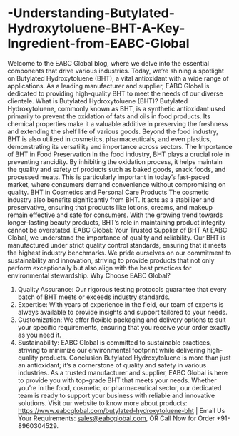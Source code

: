 # -Understanding-Butylated-Hydroxytoluene-BHT-A-Key-Ingredient-from-EABC-Global
Welcome to the EABC Global blog, where we delve into the essential components that drive various industries. Today, we’re shining a spotlight on Butylated Hydroxytoluene (BHT), a vital antioxidant with a wide range of applications. As a leading manufacturer and supplier, EABC Global is dedicated to providing high-quality BHT to meet the needs of our diverse clientele.
 What is Butylated Hydroxytoluene (BHT)?
Butylated Hydroxytoluene, commonly known as BHT, is a synthetic antioxidant used primarily to prevent the oxidation of fats and oils in food products. Its chemical properties make it a valuable additive in preserving the freshness and extending the shelf life of various goods. Beyond the food industry, BHT is also utilized in cosmetics, pharmaceuticals, and even plastics, demonstrating its versatility and importance across sectors.
The Importance of BHT in Food Preservation
In the food industry, BHT plays a crucial role in preventing rancidity. By inhibiting the oxidation process, it helps maintain the quality and safety of products such as baked goods, snack foods, and processed meats. This is particularly important in today’s fast-paced market, where consumers demand convenience without compromising on quality.
 BHT in Cosmetics and Personal Care Products
The cosmetic industry also benefits significantly from BHT. It acts as a stabilizer and preservative, ensuring that products like lotions, creams, and makeup remain effective and safe for consumers. With the growing trend towards longer-lasting beauty products, BHT’s role in maintaining product integrity cannot be overstated.
 EABC Global: Your Trusted Supplier of BHT
At EABC Global, we understand the importance of quality and reliability. Our BHT is manufactured under strict quality control standards, ensuring that it meets the highest industry benchmarks. We pride ourselves on our commitment to sustainability and innovation, striving to provide products that not only perform exceptionally but also align with the best practices for environmental stewardship.
 Why Choose EABC Global?
1. Quality Assurance: Our rigorous testing protocols guarantee that every batch of BHT meets or exceeds industry standards.   
2. Expertise: With years of experience in the field, our team of experts is always available to provide insights and support tailored to your needs.
3. Customization: We offer flexible packaging and delivery options to suit your specific requirements, ensuring that you receive your order exactly as you need it.
4. Sustainability: EABC Global is committed to sustainable practices, striving to minimize our environmental footprint while delivering high-quality products.
 Conclusion
Butylated Hydroxytoluene is more than just an antioxidant; it’s a cornerstone of quality and safety in various industries. As a trusted manufacturer and supplier, EABC Global is here to provide you with top-grade BHT that meets your needs. Whether you’re in the food, cosmetic, or pharmaceutical sector, our dedicated team is ready to support your business with reliable and innovative solutions.
Visit our website to know more about products: https://www.eabcglobal.com/butylated-hydroxytoluene-bht | Email Us Your Requirements: sales@eabcglobal.com, OR Call Now for Order +91-8960304529.
